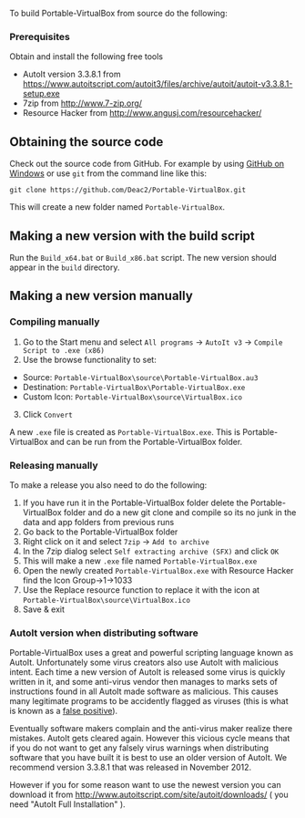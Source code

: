 To build Portable-VirtualBox from source do the following:

### Prerequisites

Obtain and install the following free tools

* AutoIt version 3.3.8.1 from https://www.autoitscript.com/autoit3/files/archive/autoit/autoit-v3.3.8.1-setup.exe
* 7zip from http://www.7-zip.org/
* Resource Hacker from http://www.angusj.com/resourcehacker/

## Obtaining the source code

Check out the source code from GitHub. For example by using [GitHub on Windows](http://windows.github.com/) or use `git` from the command line like this:

`git clone https://github.com/Deac2/Portable-VirtualBox.git`

This will create a new folder named `Portable-VirtualBox`.

## Making a new version with the build script

Run the `Build_x64.bat` or `Build_x86.bat` script. The new version should appear in the `build` directory.

## Making a new version manually

### Compiling manually

1. Go to the Start menu and select `All programs` -> `AutoIt v3` -> `Compile Script to .exe (x86)`
2. Use the browse functionality to set:
  * Source: `Portable-VirtualBox\source\Portable-VirtualBox.au3`
  * Destination: `Portable-VirtualBox\Portable-VirtualBox.exe`
  * Custom Icon: `Portable-VirtualBox\source\VirtualBox.ico`
3. Click `Convert`

A new `.exe` file is created as `Portable-VirtualBox.exe`. This is Portable-VirtualBox and can be run from the Portable-VirtualBox folder.

### Releasing manually

To make a release you also need to do the following:

1. If you have run it in the Portable-VirtualBox folder delete the Portable-VirtualBox folder and do a new git clone and compile so its no junk in the data and app folders from previous runs
2. Go back to the Portable-VirtualBox folder
3. Right click on it and select `7zip` -> `Add to archive`
4. In the 7zip dialog select `Self extracting archive (SFX)` and click `OK` 
5. This will make a new `.exe` file named `Portable-VirtualBox.exe`
6. Open the newly created `Portable-VirtualBox.exe` with Resource Hacker find the Icon Group->1->1033
7. Use the Replace resource function to replace it with the icon at `Portable-VirtualBox\source\VirtualBox.ico`
8. Save & exit

### AutoIt version when distributing software

Portable-VirtualBox uses a great and powerful scripting language known as AutoIt. Unfortunately some virus creators also use AutoIt with malicious intent. Each time a new version of AutoIt is released some virus is quickly written in it, and some anti-virus vendor then manages to marks sets of instructions found in all AutoIt made software as malicious. This causes many legitimate programs to be accidently flagged as viruses (this is what is known as a [false positive](https://en.wikipedia.org/wiki/Antivirus_software#Problems_caused_by_false_positives)).

Eventually software makers complain and the anti-virus maker realize there mistakes. AutoIt gets cleared again. However this vicious cycle means that if you do not want to get any falsely virus warnings when distributing software that you have built it is best to use an older version of AutoIt. We recommend version 3.3.8.1 that was released in November 2012. 

However if you for some reason want to use the newest version you can download it from http://www.autoitscript.com/site/autoit/downloads/ ( you need "AutoIt Full Installation" ).
